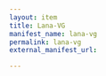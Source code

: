 ```yaml
---
layout: item
title: Lana-VG
manifest_name: lana-vg
permalink: lana-vg
external_manifest_url: 

---
```

<!-- Add an essay or interpretive material below this line,
using HTML or markdown.  Do not modify this file above this line -->
